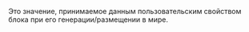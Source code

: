 Это значение, принимаемое данным пользовательским свойством блока при его генерации/размещении в мире.